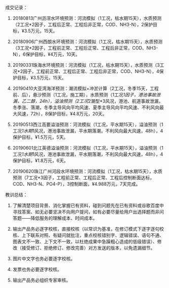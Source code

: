 成交记录：

1. 20180813广州沥滘水环境预测：河流模拟（1工况，枯水期15天），水质预测（2工况*2因子，工程后正常、工程后非正常，COD、NH3-N），2保护目标，¥3.5万元，15天。

2. 20180906广州西朗水环境预测：河流模拟（1工况，枯水期15天），水质预测（3工况*2因子，工程前正常、工程后正常、工程后非正常，COD、NH3-N），6保护目标，¥4万元，10天。

3. 20190331珠海水环境预测：河流模拟（1工况，枯水期15天），水质预测（3工况*2因子，工程前正常、工程后正常、工程后非正常，COD、NH3-N），4保护目标，¥3.5万元，15天。

4. 20190410大亚湾海洋预测：潮流模拟+冲淤计算（2工况，冬季15天，工程前、后），悬沙预测（1工况，施工期），水质预测（1工况*1因子，港池事故泄漏，乙二醇，24h），溢油预测（2工况*2潮型*3风况，港池、航道事故泄漏，冬季涨、落潮，冬季主导风向平均风速、夏季主导风向平均风速、不利风向最大风速，72h），8保护目标，¥4.8万元，20天。

5. 20190513西江高要溢油预测：河流模拟（1工况，平水期15天），溢油预测（1工况*1水期*1风况，港池事故泄漏，平水期落潮，不利风向最大风速，48h），4保护目标，¥1.5万元，5天。

6. 20190601北江英德溢油预测：河流模拟（1工况，平水期15天），溢油预测（1工况*1水期*1风况，港池事故泄漏，平水期落潮，不利风向最大风速，48h），4保护目标，¥1.8万元，6天。

7. 20190620珠江广州河段水环境预测：河流模拟（1工况，枯水期15天），水质预测（7工况*3因子，工程前正常、工程后正常、工程后控制断面达标，COD、NH3-N、PO4-P），3控制断面，¥4.988万元，7天完成。



教训总结：

1. 了解清楚项目背景、消化掌握已有资料，碰到问题先在已有资料或谷歌百度中寻找答案、如无必要坚决不向用户提问，如有必要尽量给用户出选择题而非问答题——降低服务的理解成本、时间成本。

2. 输出产品务必逐字校核，直接校核（以常识为基准，在修订模式下逐字逐句校核、上下联系对照、有疑问就批注，重点校核错别字、逻辑错误、语句不通、图表文不一致、上下文不一致，以杜绝成果中急躁粗心造成的低级错误）、修改（接受修订、拒绝修订、修改完善）对方发送的版本，以免遗漏细节。

3. 图片中文字也务必要逐字校核。

4. 发票也务必要逐字校核。

5. 输出产品务必组织专家审核。

